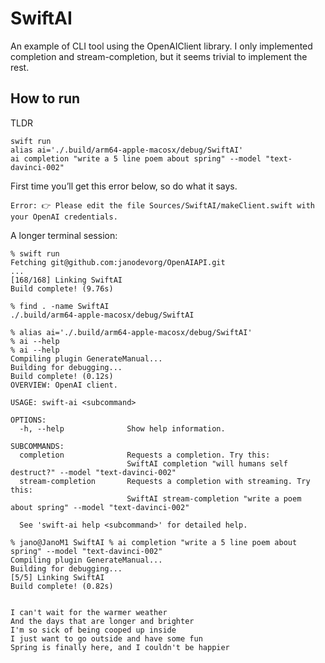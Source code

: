 # SwiftAI

An example of CLI tool using the OpenAIClient library. I only implemented completion and stream-completion, but it seems trivial to implement the rest.

## How to run

TLDR
```
swift run
alias ai='./.build/arm64-apple-macosx/debug/SwiftAI'
ai completion "write a 5 line poem about spring" --model "text-davinci-002"
```

First time you’ll get this error below, so do what it says.
```
Error: 👉 Please edit the file Sources/SwiftAI/makeClient.swift with your OpenAI credentials.
```

A longer terminal session:
```
% swift run
Fetching git@github.com:janodevorg/OpenAIAPI.git
...
[168/168] Linking SwiftAI
Build complete! (9.76s)

% find . -name SwiftAI 
./.build/arm64-apple-macosx/debug/SwiftAI

% alias ai='./.build/arm64-apple-macosx/debug/SwiftAI'
% ai --help
% ai --help
Compiling plugin GenerateManual...
Building for debugging...
Build complete! (0.12s)
OVERVIEW: OpenAI client.

USAGE: swift-ai <subcommand>

OPTIONS:
  -h, --help              Show help information.

SUBCOMMANDS:
  completion              Requests a completion. Try this:
                          SwiftAI completion "will humans self destruct?" --model "text-davinci-002"
  stream-completion       Requests a completion with streaming. Try this:
                          SwiftAI stream-completion "write a poem about spring" --model "text-davinci-002"

  See 'swift-ai help <subcommand>' for detailed help.

% jano@JanoM1 SwiftAI % ai completion "write a 5 line poem about spring" --model "text-davinci-002" 
Compiling plugin GenerateManual...
Building for debugging...
[5/5] Linking SwiftAI
Build complete! (0.82s)


I can't wait for the warmer weather
And the days that are longer and brighter
I'm so sick of being cooped up inside
I just want to go outside and have some fun
Spring is finally here, and I couldn't be happier

```

